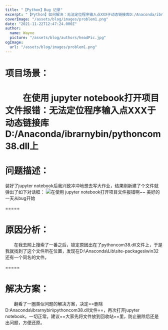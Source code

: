 ```yaml
---
title: "【Python】Bug 记录"
excerpt: "【Python】如何解决：无法定位程序输入点XXX于动态链接库D:/Anaconda/ibrarnybin/pythoncom38.dll上"
coverImage: "/assets/blog/images/problem1.png"
date: "2021-11-22T12:47:24.000Z"
author:
  name: Wayne
  picture: "/assets/blog/authors/headPic.jpg"
ogImage:
  url: "/assets/blog/images/problem1.png"
---
```


# 项目场景：

&emsp;&emsp;在使用 jupyter notebook打开项目文件报错：无法定位程序输入点XXX于动态链接库D:/Anaconda/ibrarnybin/pythoncom38.dll上
=====

# 问题描述：

装好了jupyter notebook后我兴致冲冲地想去写大作业，结果刚新建了个文件就弹出了如下对话框：
![在使用 jupyter notebook打开项目文件报错](/assets/blog/images/problem1.png)啊~~ 美好的一天从bug开始



=====

# 原因分析：

&emsp;&emsp;在我去网上搜索了一番之后，锁定原因出在了pythoncom38.dll文件上，于是我就找到了这个文件所在位置，发现在D:\Anaconda\Lib\site-packages\win32还有一个同名的文件。

=====

# 解决方案：

&emsp;&emsp;翻看了一圈类似问题的解决方案，决定==删除D:Anaconda\ibrarnybin\pythoncom38.dll文件==，再次打开jupyter notebook，一切正常。建议==大家先将文件放到回收站==里，防止删除后还是出问题，方便还原。